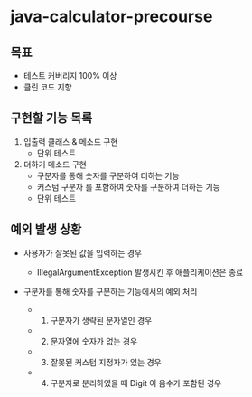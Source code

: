 # java-calculator-precourse
## 목표
- 테스트 커버리지 100% 이상
- 클린 코드 지향

## 구현할 기능 목록
1) 입출력 클래스 & 메소드 구현
    - 단위 테스트
2) 더하기 메소드 구현
    - 구분자를 통해 숫자를 구분하여 더하는 기능
    - 커스텀 구분자 를 포함하여 숫자를 구분하여 더하는 기능
    - 단위 테스트

## 예외 발생 상황
- 사용자가 잘못된 값을 입력하는 경우
    - IllegalArgumentException 발생시킨 후 애플리케이션은 종료

- 구분자를 통해 숫자를 구분하는 기능에서의 예외 처리
    - 1) 구분자가 생략된 문자열인 경우
    - 2) 문자열에 숫자가 없는 경우
    - 3) 잘못된 커스텀 지정자가 있는 경우
    - 4) 구분자로 분리하였을 때 Digit 이 음수가 포함된 경우